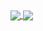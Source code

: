 <a href="https://github.com/puneetmatharu/github-readme-stats">
  <img align="center" src="https://github-readme-stats.vercel.app/api?username=puneetmatharu&show_icons=true&theme=midnight-purple&include_all_commits=true" />
</a>
<a href="https://github.com/puneetmatharu/convoychat">
  <img align="center" src="https://github-readme-stats.vercel.app/api/top-langs/?username=puneetmatharu&layout=compact&theme=midnight-purple" />
</a>
